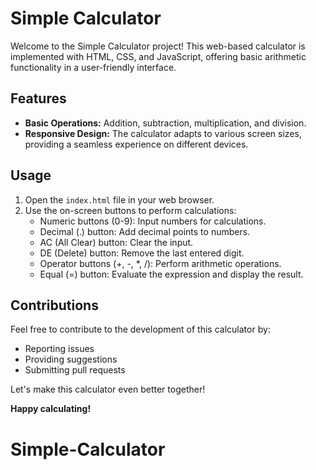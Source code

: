 # Simple Calculator

Welcome to the Simple Calculator project! This web-based calculator is implemented with HTML, CSS, and JavaScript, offering basic arithmetic functionality in a user-friendly interface.

## Features

- **Basic Operations:** Addition, subtraction, multiplication, and division.
- **Responsive Design:** The calculator adapts to various screen sizes, providing a seamless experience on different devices.

## Usage

1. Open the `index.html` file in your web browser.
2. Use the on-screen buttons to perform calculations:
   - Numeric buttons (0-9): Input numbers for calculations.
   - Decimal (.) button: Add decimal points to numbers.
   - AC (All Clear) button: Clear the input.
   - DE (Delete) button: Remove the last entered digit.
   - Operator buttons (+, -, *, /): Perform arithmetic operations.
   - Equal (=) button: Evaluate the expression and display the result.

## Contributions

Feel free to contribute to the development of this calculator by:
- Reporting issues
- Providing suggestions
- Submitting pull requests

Let's make this calculator even better together!


**Happy calculating!**
# Simple-Calculator
